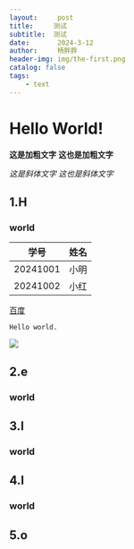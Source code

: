 ```yaml
---
layout:     post
title:     测试
subtitle:  测试
date:       2024-3-12
author:     杨胖胖
header-img: img/the-first.png
catalog: false
tags:
    - text
---
```

# Hello World!

**这是加粗文字**
__这也是加粗文字__

*这是斜体文字*
_这也是斜体文字_

## 1.H
### world

| 学号       | 姓名  |
|----------| ----  |
| 20241001 | 小明 |
| 20241002 | 小红 |

[百度](http://www.baidu.com)

`Hello world.`

![ ](/img/404-bg.jpg)

## 2.e
### world
## 3.l
### world
## 4.l
### world
## 5.o

  